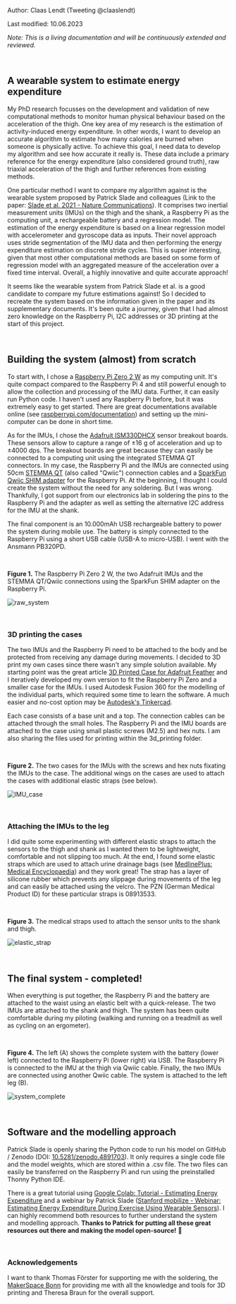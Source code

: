 Author: Claas Lendt (Tweeting @claaslendt)

Last modified: 10.06.2023

*Note: This is a living documentation and will be continuously extended and reviewed.*

</br>

## A wearable system to estimate energy expenditure

My PhD research focusses on the development and validation of new computational methods to monitor human physical behaviour based on the acceleration of the thigh. One key area of my research is the estimation of activity-induced energy expenditure. In other words, I want to develop an accurate algorithm to estimate how many calories are burned when someone is physically active. To achieve this goal, I need data to develop my algorithm and see how accurate it really is. These data include a primary reference for the energy expenditure (also considered ground truth), raw triaxial acceleration of the thigh and further references from existing methods.

One particular method I want to compare my algorithm against is the wearable system proposed by Patrick Slade and colleagues (Link to the paper: [Slade et al. 2021 - Nature Communications](https://www.nature.com/articles/s41467-021-24173-x)). It comprises two inertial measurement units (IMUs) on the thigh and the shank, a Raspberry Pi as the computing unit, a rechargeable battery and a regression model. The estimation of the energy expenditure is based on a linear regression model with accelerometer and gyroscope data as inputs. Their novel approach uses stride segmentation of the IMU data and then performing the energy expenditure estimation on discrete stride cycles. This is super interesting, given that most other computational methods are based on some form of regression model with an aggregated measure of the acceleration over a fixed time interval. Overall, a highly innovative and quite accurate approach!

It seems like the wearable system from Patrick Slade et al. is a good candidate to compare my future estimations against! So I decided to recreate the system based on the information given in the paper and its supplementary documents. It's been quite a journey, given that I had almost zero knowledge on the Raspberry Pi, I2C addresses or 3D printing at the start of this project.

</br>

## Building the system (almost) from scratch

To start with, I chose a [Raspberry Pi Zero 2 W](https://www.raspberrypi.com/products/raspberry-pi-zero-2-w/) as my computing unit. It's quite compact compared to the Raspberry Pi 4 and still powerful enough to allow the collection and processing of the IMU data. Further, it can easily run Python code. I haven't used any Raspberry Pi before, but it was extremely easy to get started. There are great documentations available online (see [raspberrypi.com/documentation](https://www.raspberrypi.com/documentation/computers/getting-started.html)) and setting up the mini-computer can be done in short time.

As for the IMUs, I chose the [Adafruit ISM330DHCX](https://www.adafruit.com/product/4502) sensor breakout boards. These sensors allow to capture a range of ±16 g of acceleration and up to ±4000 dps. The breakout boards are great because they can easily be connected to a computing unit using the integrated STEMMA QT connectors. In my case, the Raspberry Pi and the IMUs are connected using 50cm [STEMMA QT](https://www.adafruit.com/product/5385) (also called "Qwiic") connection cables and a [SparkFun Qwiic SHIM adapter](https://www.adafruit.com/product/4463) for the Raspberry Pi. At the beginning, I thought I could create the system without the need for any soldering. But I was wrong. Thankfully, I got support from our electronics lab in soldering the pins to the Raspberry Pi and the adapter as well as setting the alternative I2C address for the IMU at the shank.

The final component is an 10.000mAh USB rechargeable battery to power the system during mobile use. The battery is simply connected to the Raspberry Pi using a short USB cable (USB-A to micro-USB). I went with the Ansmann PB320PD.

</br>

**Figure 1.** The Raspberry Pi Zero 2 W, the two Adafruit IMUs and the STEMMA QT/Qwiic connections using the SparkFun SHIM adapter on the Raspberry Pi.

![raw_system](https://github.com/claaslendt/impl-slade/assets/49204955/20e179f1-8ac4-422e-9e06-f5bc6e4a780f)

</br>

### 3D printing the cases

The two IMUs and the Raspberry Pi need to be attached to the body and be protected from receiving any damage during movements. I decided to 3D print my own cases since there wasn't any simple solution available. My starting point was the great article [3D Printed Case for Adafruit Feather](https://learn.adafruit.com/3d-printed-case-for-adafruit-feather/3d-printing) and I iteratively developed my own version to fit the Raspberry Pi Zero and a smaller case for the IMUs. I used Autodesk Fusion 360 for the modelling of the individual parts, which required some time to learn the software. A much easier and no-cost option may be [Autodesk's Tinkercad](https://www.tinkercad.com/).

Each case consists of a base unit and a top. The connection cables can be attached through the small holes. The Raspberry Pi and the IMU boards are attached to the case using small plastic screws (M2.5) and hex nuts. I am also sharing the files used for printing within the 3d_printing folder.

</br>

**Figure 2.** The two cases for the IMUs with the screws and hex nuts fixating the IMUs to the case. The additional wings on the cases are used to attach the cases with additional elastic straps (see below).

![IMU_case](https://github.com/claaslendt/impl-slade/assets/49204955/76600a31-f1be-4da8-922f-9d3da3dbbac7)

</br>

### Attaching the IMUs to the leg

I did quite some experimenting with different elastic straps to attach the sensors to the thigh and shank as I wanted them to be lightweight, comfortable and not slipping too much. At the end, I found some elastic straps which are used to attach urine drainage bags (see [MedlinePlus: Medical Encyclopaedia](https://medlineplus.gov/ency/patientinstructions/000142.htm)) and they work great! The strap has a layer of silicone rubber which prevents any slippage during movements of the leg and can easily be attached using the velcro. The PZN (German Medical Product ID) for these particular straps is 08913533.

</br>

**Figure 3.** The medical straps used to attach the sensor units to the shank and thigh.

![elastic_strap](https://github.com/claaslendt/impl-slade/assets/49204955/1c2e8edf-f84d-4721-9943-fa2042734618)

</br>

## The final system - completed!

When everything is put together, the Raspberry Pi and the battery are attached to the waist using an elastic belt with a quick-release. The two IMUs are attached to the shank and thigh. The system has been quite comfortable during my piloting (walking and running on a treadmill as well as cycling on an ergometer).

</br>

**Figure 4.** The left (A) shows the complete system with the battery (lower left) connected to the Raspberry Pi (lower right) via USB. The Raspberry Pi is connected to the IMU at the thigh via Qwiic cable. Finally, the two IMUs are connected using another Qwiic cable. The system is attached to the left leg (B).

![system_complete](https://github.com/claaslendt/impl-slade/assets/49204955/634e9fc1-4ccc-43fb-ad92-6bc4dfad6169)

</br>

## Software and the modelling approach

Patrick Slade is openly sharing the Python code to run his model on GitHub / Zenodo (DOI: [10.5281/zenodo.4891703](https://doi.org/10.5281/zenodo.4891703)). It only requires a single code file and the model weights, which are stored within a .csv file. The two files can easily be transferred on the Raspberry Pi and run using the preinstalled Thonny Python IDE.

There is a great tutorial using [Google Colab: Tutorial - Estimating Energy Expenditure](https://colab.research.google.com/github/stanfordnmbl/mobilize-tutorials/blob/main/Tutorial_Estimating_Energy_Expenditure_During_Exercise.ipynb#scrollTo=iRwsQrItNHaX) and a webinar by Patrick Slade ([Stanford mobilize - Webinar: Estimating Energy Expenditure During Exercise Using Wearable Sensors](https://mobilize.stanford.edu/webinar-estimating-energy-expenditure-during-exercise-using-wearable-sensors/)). I can highly recommend both resources to further understand the system and modelling approach. **Thanks to Patrick for putting all these great resources out there and making the model open-source!** :rocket:

</br>

### Acknowledgements

I want to thank Thomas Förster for supporting me with the soldering, the [MakerSpace Bonn](https://makerspacebonn.de/) for providing me with all the knowledge and tools for 3D printing and Theresa Braun for the overall support.
